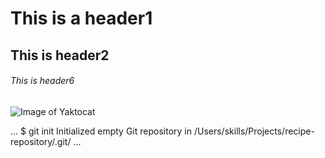 # This is a header1

## This is header2

###### This is header6

![Image of Yaktocat](https://octodex.github.com/images/yaktocat.png)

...
$ git init
Initialized empty Git repository in /Users/skills/Projects/recipe-repository/.git/
...
